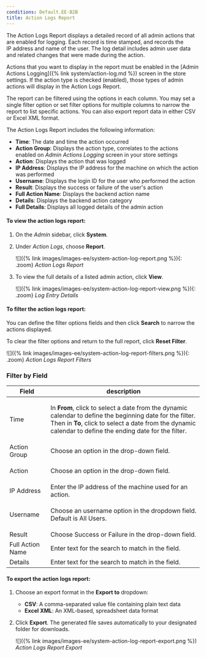 ```yaml
---
conditions: Default.EE-B2B
title: Action Logs Report
---
```


The Action Logs Report displays a detailed record of all admin actions that are enabled for logging. Each record is time stamped, and records the IP address and name of the user. The log detail includes admin user data and related changes that were made during the action.

Actions that you want to display in the report must be enabled in the [Admin Actions Logging]({% link system/action-log.md %}) screen in the store settings. If the action type is checked (enabled), those types of admin actions will display in the Action Logs Report.

The report can be filtered using the options in each column. You may set a single filter option or set filter options for multiple columns to narrow the report to list specific actions. You can also export report data in either CSV or Excel XML format.

The Action Logs Report includes the following information:

-  **Time**: The date and time the action occurred
-  **Action Group**: Displays the action type, correlates to the actions enabled on _Admin Actions Logging_ screen in your store settings
-  **Action**: Displays the action that was logged
-  **IP Address**: Displays the IP address for the machine on which the action was performed
-  **Username**: Displays the login ID for the user who performed the action
-  **Result**: Displays the success or failure of the user's action
-  **Full Action Name**: Displays the backend action name
-  **Details**: Displays the backend action category
-  **Full Details**: Displays all logged details of the admin action

#### To view the action logs report:

1.  On the _Admin_ sidebar, click **System**.

1.  Under _Action Logs_, choose **Report**.

    ![]({% link images/images-ee/system-action-log-report.png %}){: .zoom}
    _Action Logs Report_

1.  To view the full details of a listed admin action, click **View**.

    ![]({% link images/images-ee/system-action-log-report-view.png %}){: .zoom}
    _Log Entry Details_

#### To filter the action logs report:

You can define the filter options fields and then click **Search** to narrow the actions displayed.

To clear the filter options and return to the full report, click **Reset Filter**.

![]({% link images/images-ee/system-action-log-report-filters.png %}){: .zoom}
_Action Logs Report Filters_

<table>
  <h3 class="TableHeading">Filter by Field</h3>
  <thead>
     <tr>
        <th>Field</th>
        <th>description</th>
     </tr>
  </thead>
  <tbody>
     <tr>
        <td>Time</td>
        <td>
           <p>In <b>From</b>, click to select a date from the dynamic calendar to define the beginning date for the filter. Then in <b>To</b>, click to select a date from the dynamic calendar to define the ending date for the filter.</p>
        </td>
     </tr>
     <tr>
        <td>Action Group</td>
        <td>Choose an option in the drop-down field.</td>
     </tr>
     <tr>
        <td>
           <p>Action</p>
        </td>
        <td>Choose an option in the drop-down field.</td>
     </tr>
     <tr>
        <td>IP Address</td>
        <td>Enter the IP address of the machine used for an action.</td>
     </tr>
     <tr>
        <td>Username</td>
        <td>
           <p>Choose an username option in the dropdown field. Default is All Users.</p>
        </td>
     </tr>
     <tr>
        <td>Result</td>
        <td>Choose Success or Failure in the drop-down field.</td>
     </tr>
     <tr>
        <td>Full Action Name</td>
        <td>Enter text for the search to match in the field.</td>
     </tr>
     <tr>
        <td>Details</td>
        <td>Enter text for the search to match in the field.</td>
     </tr>
  </tbody>
</table>

#### To export the action logs report:

1.  Choose an export format in the **Export to** dropdown:

    -  **CSV**: A comma-separated value file containing plain text data
    -  **Excel XML**: An XML-based, spreadsheet data format

1.  Click **Export**. The generated file saves automatically to your designated folder for downloads.

    ![]({% link images/images-ee/system-action-log-report-export.png %}) 
    _Action Logs Report Export_
